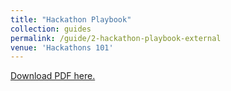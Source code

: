 ```yaml
---
title: "Hackathon Playbook"
collection: guides
permalink: /guide/2-hackathon-playbook-external
venue: 'Hackathons 101'
---
```

[Download PDF here.](http://eipapa.github.io/hack-research-mmistakes/files/hackathon-playbook-external.pdf)
